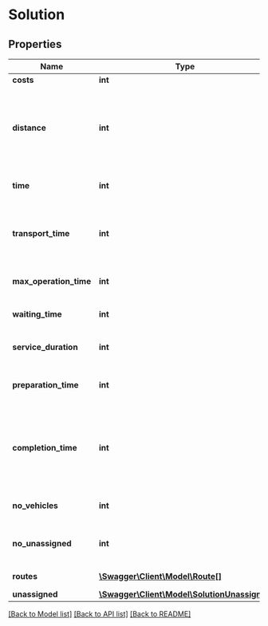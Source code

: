 # Solution

## Properties
Name | Type | Description | Notes
------------ | ------------- | ------------- | -------------
**costs** | **int** |  | [optional] 
**distance** | **int** | Overall distance travelled in meter, i.e. the sum of each route&#x27;s transport distance | [optional] 
**time** | **int** | Use &#x60;transport_time&#x60; instead. | [optional] 
**transport_time** | **int** | Overall time travelled in seconds, i.e. the sum of each route&#x27;s transport time. | [optional] 
**max_operation_time** | **int** | Operation time of longest route in seconds. | [optional] 
**waiting_time** | **int** | Overall waiting time in seconds. | [optional] 
**service_duration** | **int** | Overall service time in seconds. | [optional] 
**preparation_time** | **int** | Overall preparation time in seconds. | [optional] 
**completion_time** | **int** | Overall completion time in seconds, i.e. the sum of each routes/drivers operation time. | [optional] 
**no_vehicles** | **int** | Number of employed vehicles. | [optional] 
**no_unassigned** | **int** | Number of jobs that could not be assigned to final solution. | [optional] 
**routes** | [**\Swagger\Client\Model\Route[]**](Route.md) | An array of routes | [optional] 
**unassigned** | [**\Swagger\Client\Model\SolutionUnassigned**](SolutionUnassigned.md) |  | [optional] 

[[Back to Model list]](../../README.md#documentation-for-models) [[Back to API list]](../../README.md#documentation-for-api-endpoints) [[Back to README]](../../README.md)

